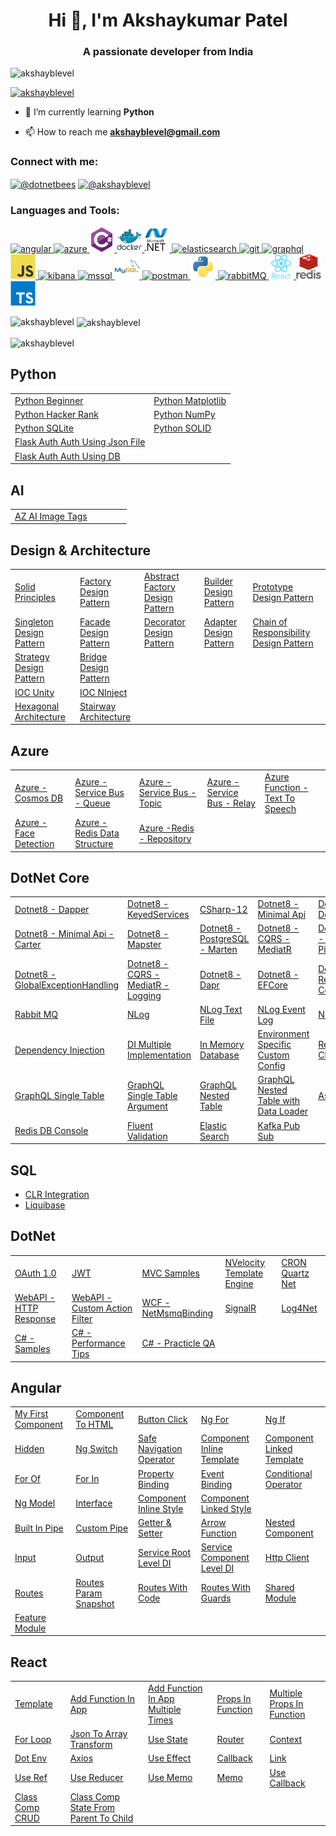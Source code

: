 <h1 align="center">Hi 👋, I'm Akshaykumar Patel</h1>
<h3 align="center">A passionate developer from India</h3>

<p align="left"> <img src="https://komarev.com/ghpvc/?username=akshayblevel&label=Profile%20views&color=0e75b6&style=flat" alt="akshayblevel" /> </p>

<p align="left"> <a href="https://github.com/ryo-ma/github-profile-trophy"><img src="https://github-profile-trophy.vercel.app/?username=akshayblevel&row=1&column=8" alt="akshayblevel" /></a> </p>

- 🌱 I’m currently learning **Python**

- 📫 How to reach me **akshayblevel@gmail.com**

<h3 align="left">Connect with me:</h3>
<p align="left">
<a href="https://hashnode.com/@dotnetbees" target="blank"><img align="center" src="https://raw.githubusercontent.com/rahuldkjain/github-profile-readme-generator/master/src/images/icons/Social/hashnode.svg" alt="@dotnetbees" height="30" width="40" /></a>
<a href="https://www.hackerrank.com/profile/akshayblevel" target="blank"><img align="center" src="https://raw.githubusercontent.com/rahuldkjain/github-profile-readme-generator/master/src/images/icons/Social/hackerrank.svg" alt="@akshayblevel" height="30" width="40" /></a>
</p>

<h3 align="left">Languages and Tools:</h3>
<p align="left"> <a href="https://angular.io" target="_blank" rel="noreferrer"> <img src="https://angular.io/assets/images/logos/angular/angular.svg" alt="angular" width="40" height="40"/> </a> <a href="https://azure.microsoft.com/en-in/" target="_blank" rel="noreferrer"> <img src="https://www.vectorlogo.zone/logos/microsoft_azure/microsoft_azure-icon.svg" alt="azure" width="40" height="40"/> </a> <a href="https://www.w3schools.com/cs/" target="_blank" rel="noreferrer"> <img src="https://raw.githubusercontent.com/devicons/devicon/master/icons/csharp/csharp-original.svg" alt="csharp" width="40" height="40"/> </a> <a href="https://www.docker.com/" target="_blank" rel="noreferrer"> <img src="https://raw.githubusercontent.com/devicons/devicon/master/icons/docker/docker-original-wordmark.svg" alt="docker" width="40" height="40"/> </a> <a href="https://dotnet.microsoft.com/" target="_blank" rel="noreferrer"> <img src="https://raw.githubusercontent.com/devicons/devicon/master/icons/dot-net/dot-net-original-wordmark.svg" alt="dotnet" width="40" height="40"/> </a> <a href="https://www.elastic.co" target="_blank" rel="noreferrer"> <img src="https://www.vectorlogo.zone/logos/elastic/elastic-icon.svg" alt="elasticsearch" width="40" height="40"/> </a>  <a href="https://git-scm.com/" target="_blank" rel="noreferrer"> <img src="https://www.vectorlogo.zone/logos/git-scm/git-scm-icon.svg" alt="git" width="40" height="40"/> </a> <a href="https://graphql.org" target="_blank" rel="noreferrer"> <img src="https://www.vectorlogo.zone/logos/graphql/graphql-icon.svg" alt="graphql" width="40" height="40"/> </a> <a href="https://developer.mozilla.org/en-US/docs/Web/JavaScript" target="_blank" rel="noreferrer"> <img src="https://raw.githubusercontent.com/devicons/devicon/master/icons/javascript/javascript-original.svg" alt="javascript" width="40" height="40"/> </a> <a href="https://www.elastic.co/kibana" target="_blank" rel="noreferrer"> <img src="https://www.vectorlogo.zone/logos/elasticco_kibana/elasticco_kibana-icon.svg" alt="kibana" width="40" height="40"/> </a>  <a href="https://www.microsoft.com/en-us/sql-server" target="_blank" rel="noreferrer"> <img src="https://www.svgrepo.com/show/303229/microsoft-sql-server-logo.svg" alt="mssql" width="40" height="40"/> </a> <a href="https://www.mysql.com/" target="_blank" rel="noreferrer"> <img src="https://raw.githubusercontent.com/devicons/devicon/master/icons/mysql/mysql-original-wordmark.svg" alt="mysql" width="40" height="40"/> </a> <a href="https://postman.com" target="_blank" rel="noreferrer"> <img src="https://www.vectorlogo.zone/logos/getpostman/getpostman-icon.svg" alt="postman" width="40" height="40"/> </a> <a href="https://www.python.org" target="_blank" rel="noreferrer"> <img src="https://raw.githubusercontent.com/devicons/devicon/master/icons/python/python-original.svg" alt="python" width="40" height="40"/> </a> <a href="https://www.rabbitmq.com" target="_blank" rel="noreferrer"> <img src="https://www.vectorlogo.zone/logos/rabbitmq/rabbitmq-icon.svg" alt="rabbitMQ" width="40" height="40"/> </a> <a href="https://reactjs.org/" target="_blank" rel="noreferrer"> <img src="https://raw.githubusercontent.com/devicons/devicon/master/icons/react/react-original-wordmark.svg" alt="react" width="40" height="40"/> </a> <a href="https://redis.io" target="_blank" rel="noreferrer"> <img src="https://raw.githubusercontent.com/devicons/devicon/master/icons/redis/redis-original-wordmark.svg" alt="redis" width="40" height="40"/> </a> <a href="https://www.typescriptlang.org/" target="_blank" rel="noreferrer"> <img src="https://raw.githubusercontent.com/devicons/devicon/master/icons/typescript/typescript-original.svg" alt="typescript" width="40" height="40"/> </a> </p>

<p><img align="left" src="https://github-readme-stats.vercel.app/api/top-langs?username=akshayblevel&show_icons=true&locale=en&layout=compact" alt="akshayblevel" /></p>

<p>&nbsp;<img align="center" src="https://github-readme-stats.vercel.app/api?username=akshayblevel&show_icons=true&locale=en" alt="akshayblevel" /></p>

<p><img align="center" src="https://github-readme-streak-stats.herokuapp.com/?user=akshayblevel&" alt="akshayblevel" /></p>

## Python
|    |   |
| ------------- | -------------- |
| [Python Beginner](https://github.com/akshayblevel/Python-Beginner) | [Python Matplotlib](https://github.com/akshayblevel/Python-Matplotlib) |
| [Python Hacker Rank](https://github.com/akshayblevel/Python-HackerRank) | [Python NumPy](https://github.com/akshayblevel/Python-Numpy)|
| [Python SQLite](https://github.com/akshayblevel/Python-SQLite) | [Python SOLID](https://github.com/akshayblevel/Python-SOLID) |
| [Flask Auth Auth Using Json File](https://github.com/akshayblevel/Flask-AuthAuthUsingJsonFile)| |
| [Flask Auth Auth Using DB](https://github.com/akshayblevel/Flask-AuthAuthUsingDB)| |

## AI
|    |  |  |  |   |
| ------------- | ------------- | ------------- | ------------- | ------------- |
|  [AZ AI Image Tags](https://github.com/akshayblevel/AZ-AI-ImageTags) |  |  |  |  |

## Design & Architecture
|    |  |  |  |   |
| ------------- | ------------- | ------------- | ------------- | ------------- |
| [Solid Principles](https://github.com/akshayblevel/SOLID)   | [Factory Design Pattern](https://github.com/akshayblevel/Factory-Design-Pattern) | [Abstract Factory Design Pattern](https://github.com/akshayblevel/AbstractFactory-Design-Pattern) | [Builder Design Pattern](https://github.com/akshayblevel/Builder-Design-Pattern)  | [Prototype Design Pattern](https://github.com/akshayblevel/Prototype-Design-Pattern)  |
| [Singleton Design Pattern](https://github.com/akshayblevel/Singleton-Design-Pattern)   | [Facade Design Pattern](https://github.com/akshayblevel/Facade-Design-Pattern) | [Decorator Design Pattern](https://github.com/akshayblevel/Decorator-Design-Pattern) | [Adapter Design Pattern](https://github.com/akshayblevel/Adapter-Design-Pattern)  | [Chain of Responsibility Design Pattern](https://github.com/akshayblevel/ChainOfResponsibility-Design-Pattern)  |
| [Strategy Design Pattern](https://github.com/akshayblevel/Strategy-Design-Pattern)   | [Bridge Design Pattern](https://github.com/akshayblevel/Bridge-Design-Pattern) | []() | []()  | []()  |
| [IOC Unity](https://github.com/akshayblevel/IOC-Unity) | [IOC NInject](https://github.com/akshayblevel/IOC-NInject) | | | |
| [Hexagonal Architecture](https://github.com/akshayblevel/Hexagonal-Architecture) | [Stairway Architecture](https://github.com/akshayblevel/Stairway-Architecture)| | | |


## Azure
|    |  |  |  |   |
| ------------- | ------------- | ------------- | ------------- | ------------- |
| [Azure - Cosmos DB](https://github.com/akshayblevel/Azure-CosmosDB) |[Azure - Service Bus - Queue](https://github.com/akshayblevel/Azure-ServiceBus-Queue) | [Azure - Service Bus - Topic](https://github.com/akshayblevel/Azure-ServiceBus-Topic) | [Azure - Service Bus - Relay](https://github.com/akshayblevel/Azure-ServiceBus-Relay) | [Azure Function - Text To Speech](https://github.com/akshayblevel/AZ-FN-TextToSpeech)  |
| [Azure - Face Detection](https://github.com/akshayblevel/AZ-FaceDetection) | [Azure - Redis Data Structure](https://github.com/akshayblevel/AZ-Redis-DataStructure) | [Azure -Redis - Repository](https://github.com/akshayblevel/AZ-Redis-Repository) |  |  |


## DotNet Core
|    |  |  |  |   |
| ------------- | ------------- | ------------- | ------------- | ------------- |
| [Dotnet8 - Dapper](https://github.com/akshayblevel/DotNet8-Dapper) | [Dotnet8 - KeyedServices](https://github.com/akshayblevel/Dotnet8-KeyedServices) | [CSharp-12](https://github.com/akshayblevel/CSharp12) | [Dotnet8 - Minimal Api](https://github.com/akshayblevel/Dotnet8-MinimalApi) | [Dotnet8 - DockerProfile](https://github.com/akshayblevel/Dotnet8-DockerProfile) |
|[Dotnet8 - Minimal Api - Carter](https://github.com/akshayblevel/Dotnet8-MinimalApi-Carter)  | [Dotnet8 - Mapster](https://github.com/akshayblevel/Dotnet8-Mapster) | [Dotnet8 - PostgreSQL - Marten](https://github.com/akshayblevel/Dotnet8-PostgreSQL-Marten) | [Dotnet8 - CQRS - MediatR](https://github.com/akshayblevel/Dotnet8-CQRS-MediatR) | [Dotnet8 - CQRS - MediatR - PipelineBehavior](https://github.com/akshayblevel/Dotnet8-CQRS-MediatR-PipelineBehavior) |
| [Dotnet8 - GlobalExceptionHandling](https://github.com/akshayblevel/Dotnet8-GlobalExceptionHandling)  | [Dotnet8 - CQRS - MediatR - Logging](https://github.com/akshayblevel/Dotnet8-CQRS-MediatR-Logging) | [Dotnet8 - Dapr](https://github.com/akshayblevel/Dotnet8-Dapr) | [Dotnet8 - EFCore](https://github.com/akshayblevel/Dotnet8-EFCore) | [Dotnet8 - Api Response Compression](https://github.com/akshayblevel/Dotnet8-ApiResponseCompression) |
| [Rabbit MQ](https://github.com/akshayblevel/Core-RabbitMQ-Basic) | [NLog](https://github.com/akshayblevel/Core-NLog) | [NLog Text File](https://github.com/akshayblevel/Core-NLog-TextFile) | [NLog Event Log](https://github.com/akshayblevel/Core-NLog-EventLog) | [NLog Rabbit MQ](https://github.com/akshayblevel/Core-NLog-RabbitMQ) | 
| [Dependency Injection](https://github.com/akshayblevel/Core-DependencyInjection) | [DI Multiple Implementation](https://github.com/akshayblevel/Core-DI-MultipleImplementation) | [In Memory Database](https://github.com/akshayblevel/Core-InMemoryDatabase) | [Environment Specific Custom Config](https://github.com/akshayblevel/Core-EnvironmentSpecificCustomConfig) | [Reload On Change Config](https://github.com/akshayblevel/Core-ReloadOnChangeConfig) | 
| [GraphQL Single Table](https://github.com/akshayblevel/Core-GraphQL-SingleTable) | [GraphQL Single Table Argument](https://github.com/akshayblevel/Core-GraphQL-SingleTableArgument) | [GraphQL Nested Table](https://github.com/akshayblevel/Core-GraphQL-NestedTable) | [GraphQL Nested Table with Data Loader](https://github.com/akshayblevel/Core-GraphQL-NestedTableDataLoader) | [Async API](https://github.com/akshayblevel/Core-AsyncAPI) | 
| [Redis DB Console](https://github.com/akshayblevel/Core-RedisDBConsole) | [Fluent Validation](https://github.com/akshayblevel/Core-FluentValidation) | [Elastic Search](https://github.com/akshayblevel/Core-GraphQL-ElasticSearch) | [Kafka Pub Sub](https://github.com/akshayblevel/Core-Kafka-PubSub) |  | 

## SQL
* [CLR Integration](https://github.com/akshayblevel/SQL-CLR-Integration)
* [Liquibase](https://github.com/akshayblevel/Liquibase)

## DotNet
|    |  |  |  |   |
| ------------- | ------------- | ------------- | ------------- | ------------- |
|[OAuth 1.0](https://github.com/akshayblevel/OAuth-1.0)  |[JWT](https://github.com/akshayblevel/JWT)  |[MVC Samples](https://github.com/akshayblevel/MVC-Samples)  |[NVelocity Template Engine](https://github.com/akshayblevel/NVelocity-Template-Engine)  |[CRON Quartz Net](https://github.com/akshayblevel/CRON-Quartz.Net)  |
|[WebAPI - HTTP Response](https://github.com/akshayblevel/WebAPI-HTTPResponseMessage)  |[WebAPI - Custom Action Filter](https://github.com/akshayblevel/WebAPI-CustomActionFilter)  |[WCF - NetMsmqBinding](https://github.com/akshayblevel/WCF-NetMsmqBinding)  |[SignalR]()  |[Log4Net]()  |
|[C# - Samples](https://github.com/akshayblevel/CSharp-Samples)  |[C# - Performance Tips](https://github.com/akshayblevel/CSharp-PerformanceTips)  |[C# - Practicle QA](https://github.com/akshayblevel/CSharp-PracticalQA)  |  |  |


## Angular
|    |  |  |  |   |
| ------------- | ------------- | ------------- | ------------- | ------------- |
| [My First Component](https://github.com/akshayblevel/angular-myfirstcomponent) | [Component To HTML](https://github.com/akshayblevel/angular-componenttohtml) | [Button Click](https://github.com/akshayblevel/angular-buttonclick) | [Ng For](https://github.com/akshayblevel/angular-ngfor) | [Ng If](https://github.com/akshayblevel/angular-ngif) |
| [Hidden](https://github.com/akshayblevel/angular-hidden) | [Ng Switch](https://github.com/akshayblevel/angular-ngswitch) | [Safe Navigation Operator](https://github.com/akshayblevel/angular-safenavigationoperator) | [Component Inline Template](https://github.com/akshayblevel/angular-componentinlinetemplate) | [Component Linked Template](https://github.com/akshayblevel/angular-componentlinkedtemplate) |
| [For Of](https://github.com/akshayblevel/angular-forof) | [For In](https://github.com/akshayblevel/angular-forin) | [Property Binding](https://github.com/akshayblevel/angular-propertybinding) | [Event Binding](https://github.com/akshayblevel/angular-eventbinding) | [Conditional Operator](https://github.com/akshayblevel/angular-conditionaloperator) |
| [Ng Model](https://github.com/akshayblevel/angular-ngmodel) | [Interface](https://github.com/akshayblevel/angular-interface) | [Component Inline Style](https://github.com/akshayblevel/angular-componentinlinestyle) | [Component Linked Style](https://github.com/akshayblevel/angular-componentlinkedstyle) |  |
| [Built In Pipe](https://github.com/akshayblevel/angular-builtinpipe) | [Custom Pipe](https://github.com/akshayblevel/angular-custompipe) | [Getter & Setter](https://github.com/akshayblevel/angular-getterandsetter) | [Arrow Function](https://github.com/akshayblevel/angular-arrowfunction) | [Nested Component](https://github.com/akshayblevel/angular-nestedcomponent) |
| [Input](https://github.com/akshayblevel/angular--input) | [Output](https://github.com/akshayblevel/angular--output) | [Service Root Level DI](https://github.com/akshayblevel/angular-servicerootleveldi) | [Service Component Level DI](https://github.com/akshayblevel/angular-servicecomponentleveldi) | [Http Client](https://github.com/akshayblevel/angular-httpclient) |
| [Routes](https://github.com/akshayblevel/angular-routes) | [Routes Param Snapshot](https://github.com/akshayblevel/angular-routesparamsnapshot) | [Routes With Code](https://github.com/akshayblevel/angular-routeswithcode) | [Routes With Guards](https://github.com/akshayblevel/angular-routeswithguards) | [Shared Module](https://github.com/akshayblevel/angular-sharedmodule) |
| [Feature Module](https://github.com/akshayblevel/angular-featuremodule) | | | | |

## React
|    |  |  |  |   |
| ------------- | ------------- | ------------- | ------------- | ------------- |
| [Template](https://github.com/akshayblevel/react-ts-template) | [Add Function In App](https://github.com/akshayblevel/react-ts-addfuninapp) | [Add Function In App Multiple Times](https://github.com/akshayblevel/react-ts-addfuninappmultipletimes) | [Props In Function](https://github.com/akshayblevel/react-ts-propsinfun) | [Multiple Props In Function](https://github.com/akshayblevel/react-ts-multiplepropsinfun) |
| [For Loop](https://github.com/akshayblevel/react-ts-forloop) | [Json To Array Transform](https://github.com/akshayblevel/react-ts-jsontoarraytransform) | [Use State](https://github.com/akshayblevel/react-ts-usestate) | [Router](https://github.com/akshayblevel/react-ts-router) | [Context](https://github.com/akshayblevel/react-ts-context) |
| [Dot Env](https://github.com/akshayblevel/react-ts-dotenv) | [Axios](https://github.com/akshayblevel/react-ts-axios) | [Use Effect](https://github.com/akshayblevel/react-ts-useeffect) | [Callback](https://github.com/akshayblevel/react-ts-callback) | [Link](https://github.com/akshayblevel/react-ts-link) |
| [Use Ref](https://github.com/akshayblevel/react-ts-useref) | [Use Reducer](https://github.com/akshayblevel/react-ts-usereducer) | [Use Memo](https://github.com/akshayblevel/react-ts-usememo) | [Memo](https://github.com/akshayblevel/react-ts-memo) | [Use Callback](https://github.com/akshayblevel/react-ts-usecallback) |
| [Class Comp CRUD](https://github.com/akshayblevel/react-ts-classcomp-crud) | [Class Comp State From Parent To Child](https://github.com/akshayblevel/react-ts-classcomp-statefromparenttochild) | []() | []() | []() |
